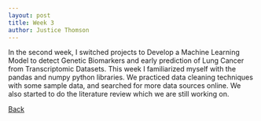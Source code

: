 ```yaml
---
layout: post
title: Week 3
author: Justice Thomson
---
```

In the second week, I switched projects to Develop a Machine Learning Model to detect Genetic Biomarkers and early prediction of Lung Cancer from Transcriptomic Datasets. This week I familiarized myself with the pandas and numpy python libraries. We practiced data cleaning techniques with some sample data, and searched for more data sources online. We also started to do the literature review which we are still working on.

[Back](./)
